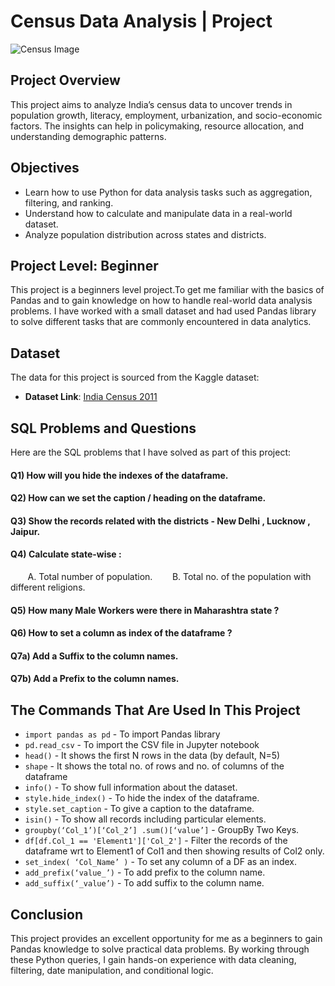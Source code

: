 # Census Data Analysis | Project

![Census Image](https://github.com/user-attachments/assets/fd28b693-3e1d-47de-b77a-340fd4ef6a32)


## Project Overview
This project aims to analyze India’s census data to uncover trends in population growth, literacy, employment, urbanization, and socio-economic factors. The insights can help in policymaking, resource allocation, and understanding demographic patterns.


## Objectives
- Learn how to use Python for data analysis tasks such as aggregation, filtering, and ranking.
- Understand how to calculate and manipulate data in a real-world dataset.
- Analyze population distribution across states and districts.


## Project Level: Beginner
This project is a beginners level project.To get me familiar with the basics of Pandas and to gain knowledge on how to handle real-world data analysis problems. I have worked with a small dataset and had used Pandas library to solve different tasks that are commonly encountered in data analytics.


## Dataset
The data for this project is sourced from the Kaggle dataset:
 - **Dataset Link**: [India Census 2011](https://www.kaggle.com/datasets/niteshsahu99/india-census-2011)




## SQL Problems and Questions
Here are the SQL problems that I have solved as part of this project:

#### Q1) How will you hide the indexes of the dataframe.
#### Q2) How can we set the caption / heading on the dataframe.
#### Q3) Show the records related with the districts - New Delhi , Lucknow , Jaipur.
#### Q4) Calculate state-wise :
&nbsp;&nbsp;&nbsp;&nbsp;&nbsp;&nbsp;&nbsp;A. Total number of population.
&nbsp;&nbsp;&nbsp;&nbsp;&nbsp;&nbsp;&nbsp;B. Total no. of the population with different religions.
#### Q5) How many Male Workers were there in Maharashtra state ?
#### Q6) How to set a column as index of the dataframe ?
#### Q7a) Add a Suffix to the column names.
#### Q7b) Add a Prefix to the column names.




## The Commands That Are Used In This Project 

- `import pandas as pd` - To import Pandas library<br>
- `pd.read_csv` - To import the CSV file in Jupyter notebook<br>
- `head()` - It shows the first N rows in the data (by default, N=5)<br>
- `shape` - It shows the total no. of rows and no. of columns of the dataframe<br>
- `info()` - To show full information about the dataset.
- `style.hide_index()` - To hide the index of the dataframe.
- `style.set_caption` - To give a caption to the dataframe.
- `isin()` - To show all records including particular elements.
- `groupby(‘Col_1’)[‘Col_2’] .sum()[‘value’]` - GroupBy Two Keys.
- `df[df.Col_1 == 'Element1']['Col_2']` - Filter the records of the dataframe wrt to Element1 of Col1 and then showing results of Col2 only.
- `set_index( ‘Col_Name’ )` - To set any column of a DF as an index.
- `add_prefix(‘value_’)` - To add prefix to the column name.
- `add_suffix(‘_value’)` - To add suffix to the column name.


## Conclusion
This project provides an excellent opportunity for me as a beginners to gain Pandas knowledge to solve practical data problems. By working through these Python queries, I gain hands-on experience with data cleaning, filtering, date manipulation, and conditional logic.

